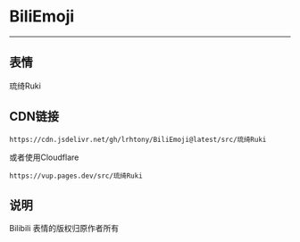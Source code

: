 # BiliEmoji
---
## 表情
琉绮Ruki
## CDN链接
```
https://cdn.jsdelivr.net/gh/lrhtony/BiliEmoji@latest/src/琉绮Ruki
```
或者使用Cloudflare
```
https://vup.pages.dev/src/琉绮Ruki
```
## 说明
Bilibili 表情的版权归原作者所有
